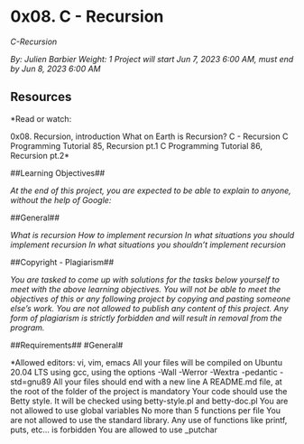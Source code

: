 # 0x08. C - Recursion

*C-Recursion*

*By: Julien Barbier
 Weight: 1
 Project will start Jun 7, 2023 6:00 AM, must end by Jun 8, 2023 6:00 AM*

## Resources

*Read or watch:

0x08. Recursion, introduction
What on Earth is Recursion?
C - Recursion
C Programming Tutorial 85, Recursion pt.1
C Programming Tutorial 86, Recursion pt.2*

##Learning Objectives##

*At the end of this project, you are expected to be able to explain to anyone, without the help of Google:*

##General##

*What is recursion
How to implement recursion
In what situations you should implement recursion
In what situations you shouldn’t implement recursion*

##Copyright - Plagiarism##

*You are tasked to come up with solutions for the tasks below yourself to meet with the above learning objectives.
You will not be able to meet the objectives of this or any following project by copying and pasting someone else’s work.
You are not allowed to publish any content of this project.
Any form of plagiarism is strictly forbidden and will result in removal from the program.*

##Requirements##
#General#

*Allowed editors: vi, vim, emacs
All your files will be compiled on Ubuntu 20.04 LTS using gcc, using the options -Wall -Werror -Wextra -pedantic -std=gnu89
All your files should end with a new line
A README.md file, at the root of the folder of the project is mandatory
Your code should use the Betty style. It will be checked using betty-style.pl and betty-doc.pl
You are not allowed to use global variables
No more than 5 functions per file
You are not allowed to use the standard library. Any use of functions like printf, puts, etc… is forbidden
You are allowed to use _putchar

